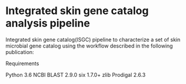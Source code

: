# Integrated skin gene catalog analysis pipeline
Integrated skin gene catalog(ISGC) pipeline to characterize a set of skin microbial gene catalog using the workflow described in the following publication:

Requirements

Python 3.6
NCBI BLAST 2.9.0
six 1.7.0+
zlib
Prodigal 2.6.3
